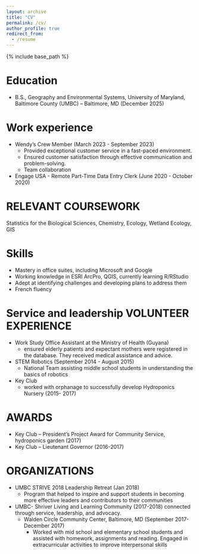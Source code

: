 ```yaml
---
layout: archive
title: "CV"
permalink: /cv/
author_profile: true
redirect_from:
  - /resume
---
```


{% include base_path %}

Education
======
* B.S., Geography and Environmental Systems, University of Maryland, Baltimore County (UMBC) – Baltimore, MD (December 2025)

Work experience
======
* Wendy’s Crew Member  (March 2023 - September 2023) 
  * Provided exceptional customer service in a fast-paced environment.
  * Ensured customer satisfaction through effective communication and           
    problem-solving.
  * Team collaboration
* Engage USA - Remote Part-Time Data Entry Clerk (June 2020 - October 2020)

RELEVANT COURSEWORK
======
Statistics for the Biological Sciences, Chemistry, Ecology, Wetland Ecology, GIS

Skills
======
* Mastery in office suites, including Microsoft and Google
* Working knowledge in ESRI ArcPro, QGIS, currently learning R/RStudio
* Adept at identifying challenges and developing plans to address them
* French fluency
  
Service and leadership
VOLUNTEER EXPERIENCE
======
* Work Study Office Assistant at the Ministry of Health (Guyana)
   * ensured elderly patients and expectant mothers were registered in the 
     database. They received medical assistance and advice. 
* STEM Robotics (September 2014 - August 2015)
   * National Team assisting middle school students in understanding the basics 
     of robotics
* Key Club 
   * worked with orphanage to successfully develop Hydroponics Nursery (2015- 
     2017)

AWARDS
======
* Key Club – President’s Project Award for Community Service, hydroponics garden 
  (2017)
* Key Club – Lieutenant Governor (2016-2017)

ORGANIZATIONS
======
* UMBC STRIVE 2018 Leadership Retreat (Jan 2018)
   * Program that helped to inspire and support students in becoming more 
     effective leaders and contributors to their communities
* UMBC- Shriver Living and Learning Community (2017-2018) connected through 
  service, leadership, and advocacy.
   * Walden Circle Community Center, Baltimore, MD (September 2017- December 
     2017) 
       * Worked with mid school and elementary school students and assisted with 
         homework, assignments and reading. Engaged in extracurricular 
         activities to improve interpersonal skills

